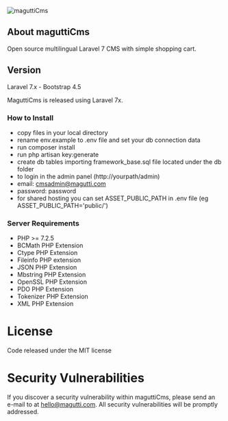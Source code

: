 ![maguttiCms](http://www.magutti.com/public/website/images/logo_colore.png)


## About maguttiCms
Open source multilingual Laravel 7 CMS with simple shopping cart.

## Version
Laravel 7.x - Bootstrap 4.5

MaguttiCms is released using Laravel 7x.

### How to Install
 
 - copy files in your local directory
 - rename env.example to .env file and set your db connection data
 - run composer install
 - run php artisan key:generate
 - create db tables importing framework_base.sql file located under the db folder
 - to login in the admin panel (http://yourpath/admin)
 - email: cmsadmin@magutti.com
 - password: password
 - for shared hosting you can set ASSET_PUBLIC_PATH in .env  file (eg ASSET_PUBLIC_PATH='public/')
   
### Server Requirements
 
 - PHP >= 7.2.5
 - BCMath PHP Extension
 - Ctype PHP Extension
 - Fileinfo PHP extension
 - JSON PHP Extension
 - Mbstring PHP Extension
 - OpenSSL PHP Extension
 - PDO PHP Extension
 - Tokenizer PHP Extension
 - XML PHP Extension

License
=======
Code released under the MIT license

Security Vulnerabilities
=======
If you discover a security vulnerability within maguttiCms, please send an e-mail to  at hello@magutti.com. All security vulnerabilities will be promptly addressed.

